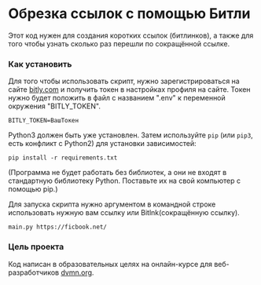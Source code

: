 # Обрезка ссылок с помощью Битли

Этот код нужен для создания коротких ссылок (битлинков), а также для того чтобы узнать сколько раз перешли по сокращённой ссылке.

### Как установить

Для того чтобы использовать скрипт, нужно зарегистрироваться на сайте [bitly.com](https://bitly.com/) и получить токен в настройках профиля на сайте. Токен нужно будет положить в файл с названием ".env" к переменной окружения "BITLY_TOKEN".
```
BITLY_TOKEN=ВашТокен
```

Python3 должен быть уже установлен.
Затем используйте `pip` (или `pip3`, есть конфликт с Python2) для установки зависимостей:
```
pip install -r requirements.txt
```
(Программа не будет работать без библиотек, а они не входят в стандартную библиотеку Python. Поставьте их на свой компьютер с помощью pip.)

Для запуска скрипта нужно аргументом в командной строке использовать нужную вам ссылку или Bitlnk(сокращённую ссылку).
```
main.py https://ficbook.net/
```

### Цель проекта

Код написан в образовательных целях на онлайн-курсе для веб-разработчиков [dvmn.org](https://dvmn.org/).
